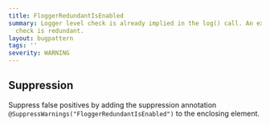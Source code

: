 ```yaml
---
title: FloggerRedundantIsEnabled
summary: Logger level check is already implied in the log() call. An explicit at[Level]().isEnabled()
  check is redundant.
layout: bugpattern
tags: ''
severity: WARNING
---
```


<!--
*** AUTO-GENERATED, DO NOT MODIFY ***
To make changes, edit the @BugPattern annotation or the explanation in docs/bugpattern.
-->



## Suppression
Suppress false positives by adding the suppression annotation `@SuppressWarnings("FloggerRedundantIsEnabled")` to the enclosing element.
